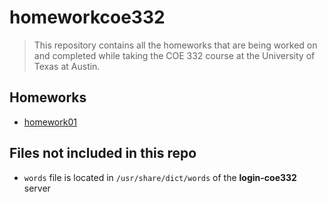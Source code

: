 # homeworkcoe332
> This repository contains all the homeworks that are being worked on and completed while taking the COE 332 course at the University of Texas at Austin.

## Homeworks
- [homework01](https://github.com/jaeestee/homeworkcoe332/tree/main/homework01)

## Files not included in this repo
- ``words`` file is located in ``/usr/share/dict/words`` of the **login-coe332** server
